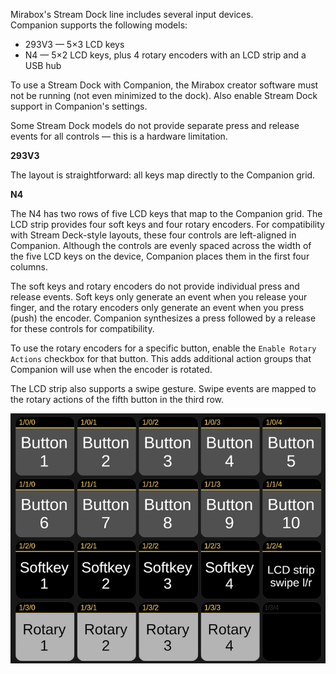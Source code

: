 Mirabox's Stream Dock line includes several input devices.  
Companion supports the following models:

- 293V3 — 5×3 LCD keys
- N4 — 5×2 LCD keys, plus 4 rotary encoders with an LCD strip and a USB hub

To use a Stream Dock with Companion, the Mirabox creator software must not be running (not even minimized to the dock). Also enable Stream Dock support in Companion's settings.

Some Stream Dock models do not provide separate press and release events for all controls — this is a hardware limitation.

**293V3**

The layout is straightforward: all keys map directly to the Companion grid.

**N4**

The N4 has two rows of five LCD keys that map to the Companion grid. The LCD strip provides four soft keys and four rotary encoders. For compatibility with Stream Deck-style layouts, these four controls are left-aligned in Companion. Although the controls are evenly spaced across the width of the five LCD keys on the device, Companion places them in the first four columns.

The soft keys and rotary encoders do not provide individual press and release events. Soft keys only generate an event when you release your finger, and the rotary encoders only generate an event when you press (push) the encoder. Companion synthesizes a press followed by a release for these controls for compatibility.

To use the rotary encoders for a specific button, enable the `Enable Rotary Actions` checkbox for that button. This adds additional action groups that Companion will use when the encoder is rotated.

The LCD strip also supports a swipe gesture. Swipe events are mapped to the rotary actions of the fifth button in the third row.

![Stream Dock N4 mapping](images/mirabox-streamdock.png?raw=true 'Stream Dock N4 mapping')
